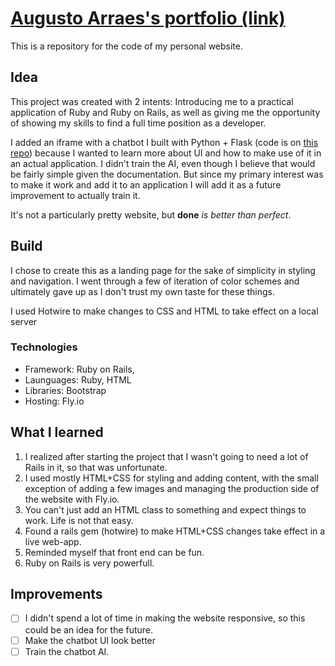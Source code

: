 # [Augusto Arraes's portfolio (link)](https://augusto2.fly.dev/)

This is a repository for the code of my personal website.

## Idea

This project was created with 2 intents: Introducing me to a practical application of Ruby and Ruby on Rails, as well as giving me the opportunity of showing my skills to find a full time position as a developer.

I added an iframe with a chatbot I built with Python + Flask (code is on [this repo](https://github.com/gutoarraes/bot)) because I wanted to learn more about UI and how to make use of it in an actual application. I didn't train the AI, even though I believe that would be fairly simple given the documentation. But since my primary interest was to make it work and add it to an application I will add it as a future improvement to actually train it.

It's not a particularly pretty website, but **done** *is better than perfect*.

## Build

I chose to create this as a landing page for the sake of simplicity in styling and navigation. I went through a few of iteration of color schemes and ultimately gave up as I don't trust my own taste for these things.

I used Hotwire to make changes to CSS and HTML to take effect on a local server

### Technologies

* Framework: Ruby on Rails,
* Launguages: Ruby, HTML
* Libraries: Bootstrap
* Hosting: Fly.io

## What I learned

1. I realized after starting the project that I wasn't going to need a lot of Rails in it, so that was unfortunate.
2. I used mostly HTML+CSS for styling and adding content, with the small exception of adding a few images and managing the production side of the website with Fly.io.
3. You can't just add an HTML class to something and expect things to work. Life is not that easy.
4. Found a rails gem (hotwire) to make HTML+CSS changes take effect in a live web-app.
5. Reminded myself that front end can be fun.
6. Ruby on Rails is very powerfull.

## Improvements

- [ ] I didn't spend a lot of time in making the website responsive, so this could be an idea for the future.
- [ ] Make the chatbot UI look better
- [ ] Train the chatbot AI. 
